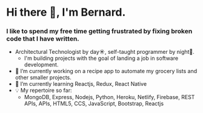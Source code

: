 # Hi there 🙂, I'm Bernard. 

### I like to spend my free time getting frustrated by fixing broken code that I have written.

- Architectural Technologist by day☀️, self-taught programmer by night🌚.
  - I'm building projects with the goal of landing a job in software development.
- 🔭 I’m currently working on a recipe app to automate my grocery lists and other smaller projects.
- 🌱 I’m currently learning Reactjs, Redux, React Native
- 💡 My repertoire so far:
  - MongoDB, Express, Nodejs, Python, Heroku, Netlify, Firebase, REST APIs, APIs, HTML5, CCS, JavaScript, Bootstrap, Reactjs

<!--
**bernardmuller/bernardmuller** is a ✨ _special_ ✨ repository because its `README.md` (this file) appears on your GitHub profile.

Here are some ideas to get you started:

- 🔭 I’m currently working on Timesheet Web & Recipe App
- 🌱 I’m currently learning Reactjs
- 👯 I’m looking to collaborate on ...
- 🤔 I’m looking for help with ...
- 💬 Ask me about ...
- 📫 How to reach me: ...
- 😄 Pronouns: ...
- ⚡ Fun fact: ...


## Some of the projects I've built:
- My Personal Site: https://github.com/bernardmuller/bernardmuller_site
- Timesheet Web (Nodejs): https://github.com/bernardmuller/timesheet
- Auto Timesheet (Python): https://github.com/bernardmuller/auto_timesheet
- Linkedin Clone: https://github.com/bernardmuller/linkedin-clone
- Dad Joke Generator: https://github.com/bernardmuller/DadJokeGenerator/tree/master
- Password Generator: https://github.com/bernardmuller/password_generator

![Bernard's GitHub stats](https://github-readme-stats.vercel.app/api?username=bernardmuller&show_icons=true&theme=radical)
[![Top Languages](https://github-readme-stats.vercel.app/api/top-langs/?username=bernardmuller&layout=compact&theme=radical)](https://github.com/anuraghazra/github-readme-stats)


### Feel free to say hi!
[<img align="left" alt="bernarmuller | LinkedIn" width="22px" src="https://cdn.jsdelivr.net/npm/simple-icons@v3/icons/linkedin.svg" />][linkedin]
[<img align="left" alt="bernardmuller | Instagram" width="22px" src="https://cdn.jsdelivr.net/npm/simple-icons@v3/icons/instagram.svg" />][instagram]


-->



[instagram]: https://www.instagram.com/bernard_muller
[linkedin]: https://www.linkedin.com/in/bernard-muller-a9a53a174/
